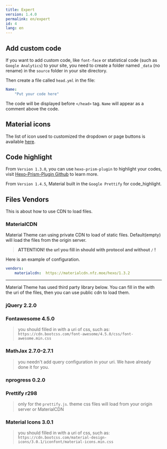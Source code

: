 ```yaml
---
title: Expert
version: 1.4.0
permalink: en/expert
id: 4
lang: en
---
```


## Add custom code

If you want to add custom code, like `font-face` or statistical code (such as `Google Analytics`) to your site, you need to create a folder named `_data` (no rename) in the `source` folder in your site directory.

Then create a file called `head.yml` in the file:

```yaml
Name:
    "Put your code here"
```

The code will be displayed before `</head>` tag. `Name` will appear as a comment above the code.

## Material icons

The list of icon used to customized the dropdown or page buttons is available [here](https://material.io/icons/).

## Code highlight

From `Version 1.3.0`, you can use `hexo-prism-plugin` to highlight your codes, visit [Hexo-Prism-Plugin Github](https://github.com/ele828/hexo-prism-plugin) to learn more.

From `Version 1.4.5`, Material built in the `Google Prettify` for code_highlight.

## Files Vendors

This is about how to use CDN to load files.

### MaterialCDN

Material Theme can using private CDN to load of static files.
Default(empty) will load the files from the origin server.

> **ATTENTION! the url you fill in should with protocol and without `/` !**

Here is an example of configuration.

```yaml
vendors:
    materialcdn:  https://materialcdn.nfz.moe/hexo/1.3.2
```
-----

Material Theme has used third party library below. You can fill in the with the uri of the files, then you can use public cdn to load them.

### jQuery 2.2.0
### Fontawesome 4.5.0

> you should filled in with a uri of css, such as: `https://cdn.bootcss.com/font-awesome/4.5.0/css/font-awesome.min.css`

### MathJax 2.7.0-2.7.1

> you needn't add query configuration in your uri. We have already done it for you.

### nprogress 0.2.0
### Prettify r298

> only for the `prettify.js`. theme css files will load from your origin server or MaterialCDN

### Material Icons 3.0.1

> you should filled in with a uri of css, such as: `https://cdn.bootcss.com/material-design-icons/3.0.1/iconfont/material-icons.min.css`
